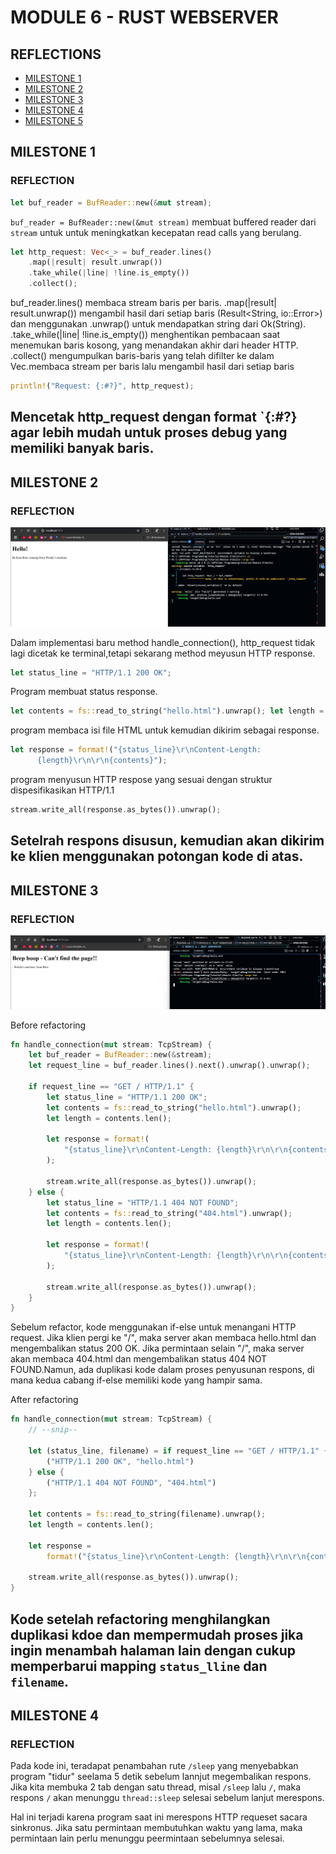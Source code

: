 # MODULE 6 - RUST WEBSERVER

## REFLECTIONS
- [MILESTONE 1](#milestone-1)
- [MILESTONE 2](#milestone-2)
- [MILESTONE 3](#milestone-3)
- [MILESTONE 4](#milestone-4)
- [MILESTONE 5](#milestone-5)

## MILESTONE 1
### REFLECTION
```rust
let buf_reader = BufReader::new(&mut stream);
```
`buf_reader = BufReader::new(&mut stream)` membuat buffered reader dari `stream` untuk untuk meningkatkan kecepatan read calls yang berulang.


```rust
let http_request: Vec<_> = buf_reader.lines()
    .map(|result| result.unwrap())
    .take_while(|line| !line.is_empty())
    .collect();

```
buf_reader.lines() membaca stream baris per baris. .map(|result| result.unwrap()) mengambil hasil dari setiap baris (Result<String, io::Error>) dan menggunakan .unwrap() untuk mendapatkan string dari Ok(String). .take_while(|line| !line.is_empty()) menghentikan pembacaan saat menemukan baris kosong, yang menandakan akhir dari header HTTP. .collect() mengumpulkan baris-baris yang telah difilter ke dalam Vec<String>.membaca stream per baris lalu mengambil hasil dari setiap baris 

```rust
println!("Request: {:#?}", http_request);  
```
Mencetak http_request dengan format `{:#?} agar lebih mudah untuk proses debug yang memiliki banyak baris.
---

## MILESTONE 2
### REFLECTION

![Commit 2 screen capture](/assets/images/commit2.png)

Dalam implementasi baru method handle_connection(), http_request tidak lagi dicetak ke terminal,tetapi sekarang method meyusun HTTP response.

```rust
let status_line = "HTTP/1.1 200 OK"; 
```
Program membuat status response.

```rust
let contents = fs::read_to_string("hello.html").unwrap(); let length = contents.len();
```
program membaca isi file HTML untuk kemudian dikirim sebagai response.

```rust
let response = format!("{status_line}\r\nContent-Length:
      {length}\r\n\r\n{contents}");
```
program menyusun HTTP respose yang sesuai dengan struktur dispesifikasikan HTTP/1.1

```rust
stream.write_all(response.as_bytes()).unwrap();
```
Setelrah respons disusun, kemudian akan dikirim ke klien menggunakan potongan kode di atas.
---

## MILESTONE 3
### REFLECTION

![Commit 3 screen capture](/assets/images/commit3.png)

Before refactoring
```rust
fn handle_connection(mut stream: TcpStream) {
    let buf_reader = BufReader::new(&stream);
    let request_line = buf_reader.lines().next().unwrap().unwrap();

    if request_line == "GET / HTTP/1.1" {
        let status_line = "HTTP/1.1 200 OK";
        let contents = fs::read_to_string("hello.html").unwrap();
        let length = contents.len();

        let response = format!(
            "{status_line}\r\nContent-Length: {length}\r\n\r\n{contents}"
        );

        stream.write_all(response.as_bytes()).unwrap();
    } else {
        let status_line = "HTTP/1.1 404 NOT FOUND";
        let contents = fs::read_to_string("404.html").unwrap();
        let length = contents.len();

        let response = format!(
            "{status_line}\r\nContent-Length: {length}\r\n\r\n{contents}"
        );

        stream.write_all(response.as_bytes()).unwrap();
    }
}
```

Sebelum refactor, kode menggunakan if-else untuk menangani HTTP request. Jika klien pergi ke "/", maka server akan membaca hello.html dan mengembalikan status 200 OK. Jika permintaan selain "/", maka server akan membaca 404.html dan mengembalikan status 404 NOT FOUND.Namun, ada duplikasi kode dalam proses penyusunan respons, di mana kedua cabang if-else memiliki kode yang hampir sama.

After refactoring
```rust
fn handle_connection(mut stream: TcpStream) {
    // --snip--

    let (status_line, filename) = if request_line == "GET / HTTP/1.1" {
        ("HTTP/1.1 200 OK", "hello.html")
    } else {
        ("HTTP/1.1 404 NOT FOUND", "404.html")
    };

    let contents = fs::read_to_string(filename).unwrap();
    let length = contents.len();

    let response =
        format!("{status_line}\r\nContent-Length: {length}\r\n\r\n{contents}");

    stream.write_all(response.as_bytes()).unwrap();
}
```

Kode setelah refactoring menghilangkan duplikasi kdoe dan mempermudah proses jika ingin menambah halaman lain dengan cukup memperbarui mapping `status_lline` dan `filename`.
---

## MILESTONE 4
### REFLECTION

Pada kode ini, teradapat penambahan rute `/sleep` yang menyebabkan program "tidur" seelama 5 detik sebelum lannjut megembalikan respons. Jika kita membuka 2 tab dengan satu thread, misal `/sleep` lalu `/`, maka respons `/` akan menunggu `thread::sleep` selesai sebelum lanjut merespons.

Hal ini terjadi karena program saat ini merespons HTTP requeset sacara sinkronus. Jika satu permintaan membutuhkan waktu yang lama, maka permintaan lain perlu menunggu peermintaan sebelumnya selesai.

